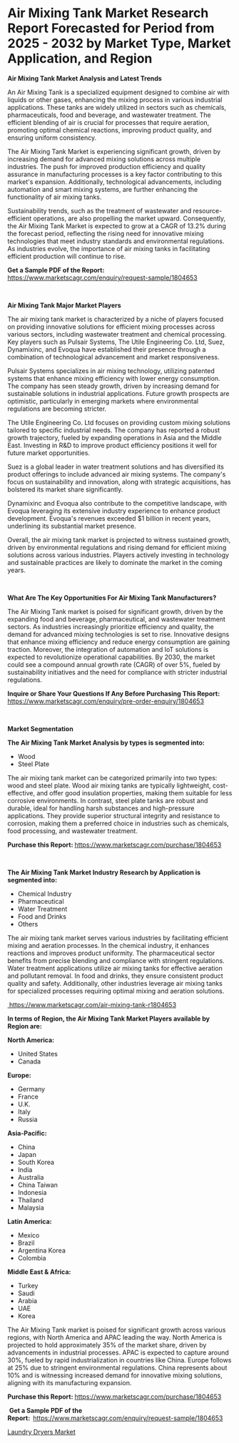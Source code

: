 <p><h1>Air Mixing Tank Market Research Report Forecasted for Period from 2025 -  2032 by Market Type, Market Application, and Region</h1></p><p><strong>Air Mixing Tank Market Analysis and Latest Trends</strong></p>
<p><p>An Air Mixing Tank is a specialized equipment designed to combine air with liquids or other gases, enhancing the mixing process in various industrial applications. These tanks are widely utilized in sectors such as chemicals, pharmaceuticals, food and beverage, and wastewater treatment. The efficient blending of air is crucial for processes that require aeration, promoting optimal chemical reactions, improving product quality, and ensuring uniform consistency.</p><p>The Air Mixing Tank Market is experiencing significant growth, driven by increasing demand for advanced mixing solutions across multiple industries. The push for improved production efficiency and quality assurance in manufacturing processes is a key factor contributing to this market's expansion. Additionally, technological advancements, including automation and smart mixing systems, are further enhancing the functionality of air mixing tanks.</p><p>Sustainability trends, such as the treatment of wastewater and resource-efficient operations, are also propelling the market upward. Consequently, the Air Mixing Tank Market is expected to grow at a CAGR of 13.2% during the forecast period, reflecting the rising need for innovative mixing technologies that meet industry standards and environmental regulations. As industries evolve, the importance of air mixing tanks in facilitating efficient production will continue to rise.</p></p>
<p><strong>Get a Sample PDF of the Report:&nbsp;</strong> <a href="https://www.marketscagr.com/enquiry/request-sample/1804653?utm_campaign=2476&utm_medium=2&utm_source=Github&utm_content=ia&utm_term=10042025&utm_id=air-mixing-tank">https://www.marketscagr.com/enquiry/request-sample/1804653</a></p>
<p>&nbsp;</p>
<p><strong>Air Mixing Tank Major Market Players</strong></p>
<p><p>The air mixing tank market is characterized by a niche of players focused on providing innovative solutions for efficient mixing processes across various sectors, including wastewater treatment and chemical processing. Key players such as Pulsair Systems, The Utile Engineering Co. Ltd, Suez, Dynamixinc, and Evoqua have established their presence through a combination of technological advancement and market responsiveness.</p><p>Pulsair Systems specializes in air mixing technology, utilizing patented systems that enhance mixing efficiency with lower energy consumption. The company has seen steady growth, driven by increasing demand for sustainable solutions in industrial applications. Future growth prospects are optimistic, particularly in emerging markets where environmental regulations are becoming stricter.</p><p>The Utile Engineering Co. Ltd focuses on providing custom mixing solutions tailored to specific industrial needs. The company has reported a robust growth trajectory, fueled by expanding operations in Asia and the Middle East. Investing in R&D to improve product efficiency positions it well for future market opportunities.</p><p>Suez is a global leader in water treatment solutions and has diversified its product offerings to include advanced air mixing systems. The company's focus on sustainability and innovation, along with strategic acquisitions, has bolstered its market share significantly.</p><p>Dynamixinc and Evoqua also contribute to the competitive landscape, with Evoqua leveraging its extensive industry experience to enhance product development. Evoqua's revenues exceeded $1 billion in recent years, underlining its substantial market presence.</p><p>Overall, the air mixing tank market is projected to witness sustained growth, driven by environmental regulations and rising demand for efficient mixing solutions across various industries. Players actively investing in technology and sustainable practices are likely to dominate the market in the coming years.</p></p>
<p>&nbsp;</p>
<p><strong>What Are The Key Opportunities For Air Mixing Tank Manufacturers?</strong></p>
<p><p>The Air Mixing Tank market is poised for significant growth, driven by the expanding food and beverage, pharmaceutical, and wastewater treatment sectors. As industries increasingly prioritize efficiency and quality, the demand for advanced mixing technologies is set to rise. Innovative designs that enhance mixing efficiency and reduce energy consumption are gaining traction. Moreover, the integration of automation and IoT solutions is expected to revolutionize operational capabilities. By 2030, the market could see a compound annual growth rate (CAGR) of over 5%, fueled by sustainability initiatives and the need for compliance with stricter industrial regulations.</p></p>
<p><strong>Inquire or Share Your Questions If Any Before Purchasing This Report:</strong> <a href="https://www.marketscagr.com/enquiry/pre-order-enquiry/1804653?utm_campaign=2476&utm_medium=2&utm_source=Github&utm_content=ia&utm_term=10042025&utm_id=air-mixing-tank">https://www.marketscagr.com/enquiry/pre-order-enquiry/1804653</a></p>
<p>&nbsp;</p>
<p><strong>Market Segmentation</strong></p>
<p><strong>The Air Mixing Tank Market Analysis by types is segmented into:</strong></p>
<p><ul><li>Wood</li><li>Steel Plate</li></ul></p>
<p><p>The air mixing tank market can be categorized primarily into two types: wood and steel plate. Wood air mixing tanks are typically lightweight, cost-effective, and offer good insulation properties, making them suitable for less corrosive environments. In contrast, steel plate tanks are robust and durable, ideal for handling harsh substances and high-pressure applications. They provide superior structural integrity and resistance to corrosion, making them a preferred choice in industries such as chemicals, food processing, and wastewater treatment.</p></p>
<p><strong>Purchase this Report:&nbsp;</strong><a href="https://www.marketscagr.com/purchase/1804653?utm_campaign=2476&utm_medium=2&utm_source=Github&utm_content=ia&utm_term=10042025&utm_id=air-mixing-tank">https://www.marketscagr.com/purchase/1804653</a></p>
<p>&nbsp;</p>
<p><strong>The Air Mixing Tank Market Industry Research by Application is segmented into:</strong></p>
<p><ul><li>Chemical Industry</li><li>Pharmaceutical</li><li>Water Treatment</li><li>Food and Drinks</li><li>Others</li></ul></p>
<p><p>The air mixing tank market serves various industries by facilitating efficient mixing and aeration processes. In the chemical industry, it enhances reactions and improves product uniformity. The pharmaceutical sector benefits from precise blending and compliance with stringent regulations. Water treatment applications utilize air mixing tanks for effective aeration and pollutant removal. In food and drinks, they ensure consistent product quality and safety. Additionally, other industries leverage air mixing tanks for specialized processes requiring optimal mixing and aeration solutions.</p></p>
<p><a href="https://www.marketscagr.com/air-mixing-tank-r1804653?utm_campaign=2476&utm_medium=2&utm_source=Github&utm_content=ia&utm_term=10042025&utm_id=air-mixing-tank">&nbsp;https://www.marketscagr.com/air-mixing-tank-r1804653</a></p>
<p><strong>In terms of Region, the Air Mixing Tank Market Players available by Region are:</strong></p>
<p>
    <p> <strong> North America: </strong>
        <ul>
            <li>United States</li>
            <li>Canada</li>
        </ul>
        </p> 
    <p> <strong> Europe: </strong>
        <ul>
            <li>Germany</li>
            <li>France</li>
            <li>U.K.</li>
            <li>Italy</li>
            <li>Russia</li>
        </ul>
        </p> 
    <p> <strong> Asia-Pacific: </strong>
        <ul>
            <li>China</li>
            <li>Japan</li>
            <li>South Korea</li>
            <li>India</li>
            <li>Australia</li>
            <li>China Taiwan</li>
            <li>Indonesia</li>
            <li>Thailand</li>
            <li>Malaysia</li>
        </ul>
        </p> 
    <p> <strong> Latin America: </strong>
        <ul>
            <li>Mexico</li>
            <li>Brazil</li>
            <li>Argentina Korea</li>
            <li>Colombia</li>
        </ul>
        </p> 
    <p> <strong> Middle East & Africa: </strong>
        <ul>
            <li>Turkey</li>
            <li>Saudi</li>
            <li>Arabia</li>
            <li>UAE</li>
            <li>Korea</li>
        </ul>
    </p>
    </p>
<p><p>The Air Mixing Tank market is poised for significant growth across various regions, with North America and APAC leading the way. North America is projected to hold approximately 35% of the market share, driven by advancements in industrial processes. APAC is expected to capture around 30%, fueled by rapid industrialization in countries like China. Europe follows at 25% due to stringent environmental regulations. China represents about 10% and is witnessing increased demand for innovative mixing solutions, aligning with its manufacturing expansion.</p></p>
<p><strong>Purchase this Report: </strong><a href="https://www.marketscagr.com/purchase/1804653?utm_campaign=2476&utm_medium=2&utm_source=Github&utm_content=ia&utm_term=10042025&utm_id=air-mixing-tank">https://www.marketscagr.com/purchase/1804653</a></p>
<p>&nbsp;<strong>Get a Sample PDF of the Report:&nbsp;&nbsp;</strong><a href="https://www.marketscagr.com/enquiry/request-sample/1804653?utm_campaign=2476&utm_medium=2&utm_source=Github&utm_content=ia&utm_term=10042025&utm_id=air-mixing-tank">https://www.marketscagr.com/enquiry/request-sample/1804653</a></p>
<p><strong></strong></p>
<p><p><a href="https://github.com/wyettillesr4/Market-Research-Report-List-1/blob/main/laundry-dryers-market.md?utm_campaign=2476&utm_medium=2&utm_source=Github&utm_content=ia&utm_term=10042025&utm_id=air-mixing-tank">Laundry Dryers Market</a></p></p>